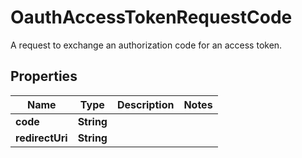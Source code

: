 

# OauthAccessTokenRequestCode

A request to exchange an authorization code for an access token.

## Properties

Name | Type | Description | Notes
------------ | ------------- | ------------- | -------------
**code** | **String** |  | 
**redirectUri** | **String** |  | 



